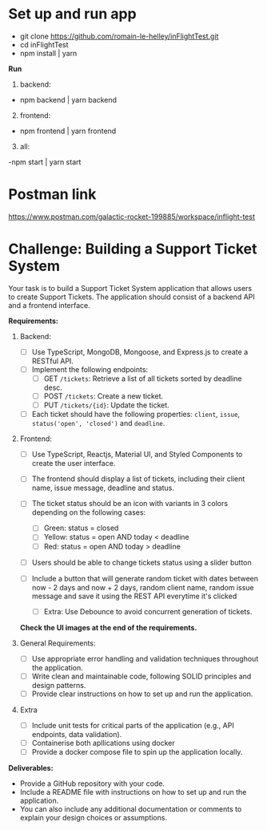 # **Set up and run app**

- git clone https://github.com/romain-le-helley/inFlightTest.git
- cd inFlightTest
- npm install | yarn

**Run**

1. backend:

- npm backend | yarn backend

2. frontend:

- npm frontend | yarn frontend

3. all:

-npm start | yarn start

# **Postman link**

https://www.postman.com/galactic-rocket-199885/workspace/inflight-test

# **Challenge: Building a Support Ticket System**

Your task is to build a Support Ticket System application that allows users to create Support Tickets. The application should consist of a backend API and a frontend interface.

**Requirements:**

1. Backend:

   - [ ] Use TypeScript, MongoDB, Mongoose, and Express.js to create a RESTful API.
   - [ ] Implement the following endpoints:
     - [ ] GET `/tickets`: Retrieve a list of all tickets sorted by deadline desc.
     - [ ] POST `/tickets`: Create a new ticket.
     - [ ] PUT `/tickets/{id}`: Update the ticket.
   - [ ] Each ticket should have the following properties: `client`, `issue`, `status('open', 'closed')` and `deadline`.

2. Frontend:

   - [ ] Use TypeScript, Reactjs, Material UI, and Styled Components to create the user interface.
   - [ ] The frontend should display a list of tickets, including their client name, issue message, deadline and status.
   - [ ] The ticket status should be an icon with variants in 3 colors depending on the following cases:

     - [ ] Green: status = closed
     - [ ] Yellow: status = open AND today < deadline
     - [ ] Red: status = open AND today > deadline

   - [ ] Users should be able to change tickets status using a slider button
   - [ ] Include a button that will generate random ticket with dates between now - 2 days and now + 2 days, random client name, random issue message and save it using the REST API everytime it's clicked

     - [ ] Extra: Use Debounce to avoid concurrent generation of tickets.

   **Check the UI images at the end of the requirements.**

3. General Requirements:

   - [ ] Use appropriate error handling and validation techniques throughout the application.
   - [ ] Write clean and maintainable code, following SOLID principles and design patterns.
   - [ ] Provide clear instructions on how to set up and run the application.

4. Extra

   - [ ] Include unit tests for critical parts of the application (e.g., API endpoints, data validation).
   - [ ] Containerise both apllications using docker
   - [ ] Provide a docker compose file to spin up the application locally.

**Deliverables:**

- Provide a GitHub repository with your code.
- Include a README file with instructions on how to set up and run the application.
- You can also include any additional documentation or comments to explain your design choices or assumptions.
